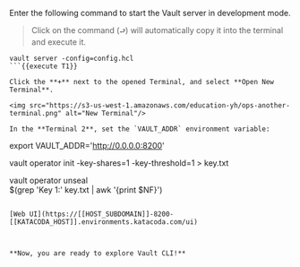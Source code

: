 Enter the following command to start the Vault server in development mode.  

> Click on the command (`⮐`) will automatically copy it into the terminal and execute it.

```
vault server -config=config.hcl
```{{execute T1}}

Click the **+** next to the opened Terminal, and select **Open New Terminal**.

<img src="https://s3-us-west-1.amazonaws.com/education-yh/ops-another-terminal.png" alt="New Terminal"/>

In the **Terminal 2**, set the `VAULT_ADDR` environment variable:

```
export VAULT_ADDR='http://0.0.0.0:8200'

vault operator init -key-shares=1 -key-threshold=1 > key.txt

vault operator unseal \
    $(grep 'Key 1:' key.txt | awk '{print $NF}')
```{{execute T2}}

[Web UI](https://[[HOST_SUBDOMAIN]]-8200-[[KATACODA_HOST]].environments.katacoda.com/ui)



**Now, you are ready to explore Vault CLI!**
